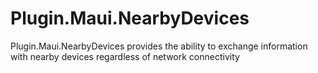 # Plugin.Maui.NearbyDevices
Plugin.Maui.NearbyDevices provides the ability to exchange information with nearby devices regardless of network connectivity
